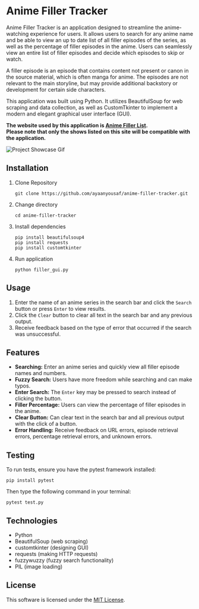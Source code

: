 # Anime Filler Tracker

Anime Filler Tracker is an application designed to streamline the anime-watching experience for users. It allows users to search for any anime name and be able to view an up to date list of all filler episodes of the series, as well as the percentage of filler episodes in the anime. Users can seamlessly view an entire list of filler episodes and decide which episodes to skip or watch.

A filler episode is an episode that contains content not present or canon in the source material, which is often manga for anime. The episodes are not relevant to the main storyline, but may provide additional backstory or development for certain side characters.

This application was built using Python. It utilizes BeautifulSoup for web scraping and data collection, as well as CustomTkinter to implement a modern and elegant graphical user interface (GUI).

**The website used by this application is [Anime Filler List](https://animefillerlist.com). <br>
Please note that only the shows listed on this site will be compatible with the application.**

![Project Showcase Gif](/public/anime_filler_tracker.gif)

## Installation 
1. Clone Repository
     ```
     git clone https://github.com/ayaanyousaf/anime-filler-tracker.git
     ```
3. Change directory
     ```
     cd anime-filler-tracker
     ```
5. Install dependencies
     ```
     pip install beautifulsoup4
     pip install requests
     pip install customtkinter
     ```

7. Run application
     ```
     python filler_gui.py
     ```

## Usage 
1. Enter the name of an anime series in the search bar and click the `Search` button or press `Enter` to view results.
2. Click the `Clear` button to clear all text in the search bar and any previous output.
3. Receive feedback based on the type of error that occurred if the search was unsuccessful.

## Features
- **Searching:** Enter an anime series and quickly view all filler episode names and numbers.
- **Fuzzy Search:** Users have more freedom while searching and can make typos.
- **Enter Search:** The `Enter` key may be pressed to search instead of clicking the button.
- **Filler Percentage:** Users can view the percentage of filler episodes in the anime.
- **Clear Button:** Can clear text in the search bar and all previous output with the click of a button.
- **Error Handling:** Receive feedback on URL errors, episode retrieval errors, percentage retrieval errors, and unknown errors.

## Testing 
To run tests, ensure you have the pytest framework installed: 
```
pip install pytest
```
Then type the following command in your terminal: 
```
pytest test.py
```

## Technologies 
- Python
- BeautifulSoup (web scraping)
- customtkinter (designing GUI)
- requests (making HTTP requests)
- fuzzywuzzy (fuzzy search functionality)
- PIL (image loading) 

## License 
This software is licensed under the [MIT License](LICENSE).
